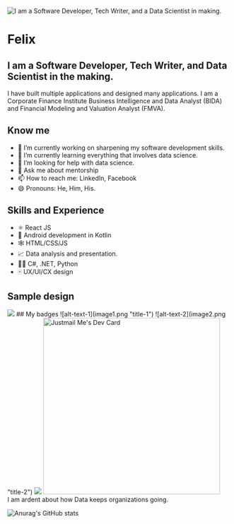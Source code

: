 ![I am a Software Developer, Tech Writer, and a Data Scientist in making.](https://github.com/geo-felix/geo-felix/blob/main/Felix_.png)

# Felix
## I am a Software Developer, Tech Writer, and Data Scientist in the making.
I have built multiple applications and designed many applications. I am a Corporate Finance Institute Business Intelligence and Data Analyst (BIDA) and Financial Modeling and Valuation Analyst (FMVA).

## Know me
- 🔭 I’m currently working on sharpening my software development skills. 
- 🌱 I’m currently learning everything that involves data science. 
- 🤔 I’m looking for help with data science. 
- 💬 Ask me about mentorship 
- 📫 How to reach me: LinkedIn, Facebook 
- 😄 Pronouns: He, Him, His.

## Skills and Experience
* ⚛ React JS
* 📱 Android development in Kotlin
* 🕸 HTML/CSS/JS
* 📈 Data analysis and presentation.
* 👩‍💻 C#, .NET, Python
* 🀄 UX/UI/CX design

## Sample design
<img src="https://github.com/geo-felix/geo-felix/blob/main/design.png"/>
## My badges
![alt-text-1](image1.png "title-1") ![alt-text-2](image2.png "title-2")

 











<img src="![image](https://user-images.githubusercontent.com/65222662/201331925-74c90746-23d6-4597-a38a-76546ffe803e.png)"/>
<!-- <img src="https://media.giphy.com/media/tXlpbXfu7e2Pu/giphy.gif" 
      width=100% align=&quot;left&quot;  width=&quot;48&quot; &gt;&lt;/a&gt;/> -->
 <a href="https://app.daily.dev/GFelix"><img src="https://api.daily.dev/devcards/3de4716030fa428faa15ae06e9ca3c18.png?r=okl" width="400" alt="Justmail Me's Dev Card"/></a>
</br>
I am ardent about how Data keeps organizations going.

![Anurag's GitHub stats](https://github-readme-stats.vercel.app/api?username=geo-felix&theme=dark&show_icons=true)



<!--
**its-kfelix/its-kfelix** is a ✨ _special_ ✨ repository because its `README.md` (this file) appears on your GitHub profile.

Here are some ideas to get you started:

- 🔭 I’m currently working on ...
- 🌱 I’m currently learning ...
- 👯 I’m looking to collaborate on ...
- 🤔 I’m looking for help with ...
- 💬 Ask me about ...
- 📫 How to reach me: ...
- 😄 Pronouns: ...
- ⚡ Fun fact: ...
-->
